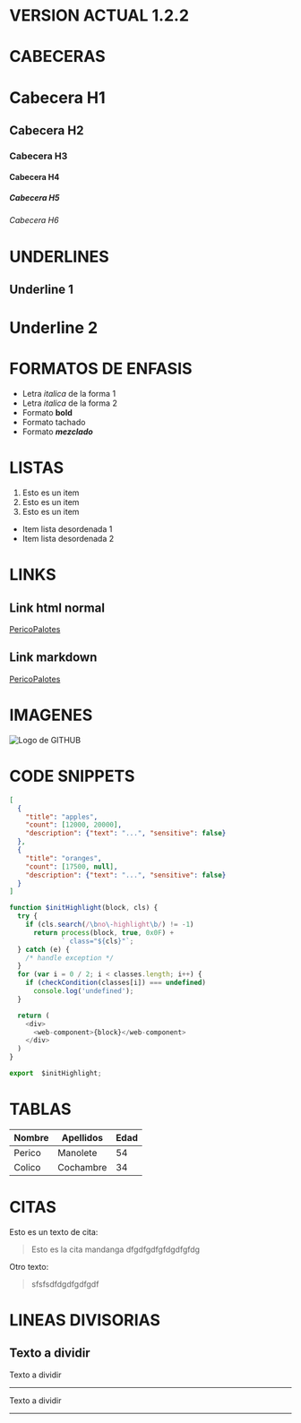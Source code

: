 # VERSION ACTUAL 1.2.2
# CABECERAS
# Cabecera H1
## Cabecera H2
### Cabecera H3
#### Cabecera H4
##### Cabecera H5
###### Cabecera H6

# UNDERLINES
Underline 1
-----------

Underline 2
===========

# FORMATOS DE ENFASIS
- Letra *italica* de la forma 1
- Letra _italica_ de la forma 2
- Formato **bold**
- Formato tachado
- Formato _**mezclado**_

# LISTAS
1. Esto es un item
2. Esto es un item
3. Esto es un item

- Item lista desordenada 1
- Item lista desordenada 2

# LINKS
## Link html normal
<a href="http://google.com">PericoPalotes</a>

## Link markdown
[PericoPalotes](http://google.com)

# IMAGENES
![Logo de GITHUB](https://github.githubassets.com/images/modules/logos_page/GitHub-Mark.png)

# CODE SNIPPETS
```JSON
[
  {
    "title": "apples",
    "count": [12000, 20000],
    "description": {"text": "...", "sensitive": false}
  },
  {
    "title": "oranges",
    "count": [17500, null],
    "description": {"text": "...", "sensitive": false}
  }
]
```

```Javascript
function $initHighlight(block, cls) {
  try {
    if (cls.search(/\bno\-highlight\b/) != -1)
      return process(block, true, 0x0F) +
             ` class="${cls}"`;
  } catch (e) {
    /* handle exception */
  }
  for (var i = 0 / 2; i < classes.length; i++) {
    if (checkCondition(classes[i]) === undefined)
      console.log('undefined');
  }

  return (
    <div>
      <web-component>{block}</web-component>
    </div>
  )
}

export  $initHighlight;
```

# TABLAS
| Nombre | Apellidos | Edad |
 ------- | --------- | ---- |
| Perico | Manolete  | 54   |
| Colico | Cochambre | 34   |

# CITAS
Esto es un texto de cita:
> Esto es la cita mandanga
dfgdfgdfgfdgdfgfdg

Otro texto:
> sfsfsdfdgdfgdfgdf

# LINEAS DIVISORIAS
Texto a dividir
---
Texto a dividir
***
Texto a dividir
___